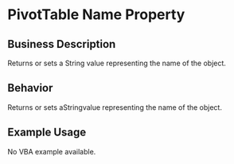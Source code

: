 # PivotTable Name Property

## Business Description
Returns or sets a String value representing the name of the object.

## Behavior
Returns or sets aStringvalue representing the name of the object.

## Example Usage
No VBA example available.